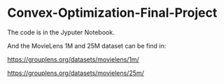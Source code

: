 # Convex-Optimization-Final-Project

The code is in the Jyputer Notebook. 

And the MovieLens 1M and 25M dataset can be find in:

https://grouplens.org/datasets/movielens/1m/

https://grouplens.org/datasets/movielens/25m/
